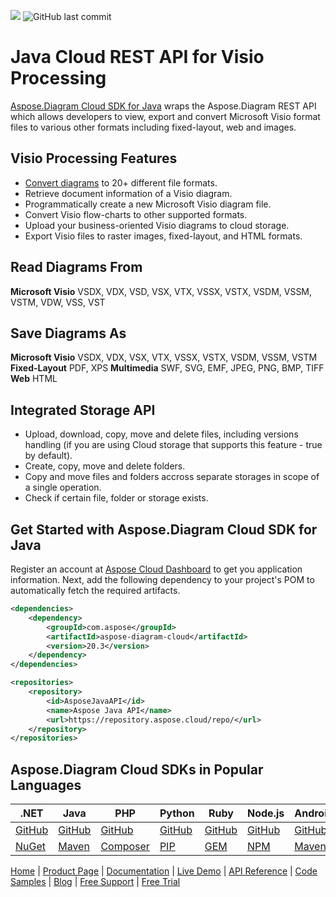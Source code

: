 ![](https://img.shields.io/badge/api-v3.0-lightgrey) ![GitHub last commit](https://img.shields.io/github/last-commit/Aspose-Diagram-Cloud/aspose-diagram-cloud-java)

# Java Cloud REST API for Visio Processing

[Aspose.Diagram Cloud SDK for Java](https://products.aspose.cloud/Diagram/java) wraps the Aspose.Diagram REST API which allows developers to view, export and convert Microsoft Visio format files to various other formats including fixed-layout, web and images.

## Visio Processing Features

- [Convert diagrams](https://docs.aspose.cloud/diagram/convert-diagram-file-to-another-format/) to 20+ different file formats.
- Retrieve document information of a Visio diagram.
- Programmatically create a new Microsoft Visio diagram file.
- Convert Visio flow-charts to other supported formats.
- Upload your business-oriented Visio diagrams to cloud storage.
- Export Visio files to raster images, fixed-layout, and HTML formats.

## Read Diagrams From

**Microsoft Visio** VSDX, VDX, VSD, VSX, VTX, VSSX, VSTX, VSDM, VSSM, VSTM, VDW, VSS, VST

## Save Diagrams As

**Microsoft Visio** VSDX, VDX, VSX, VTX, VSSX, VSTX, VSDM, VSSM, VSTM
**Fixed-Layout** PDF, XPS
**Multimedia** SWF, SVG, EMF, JPEG, PNG, BMP, TIFF
**Web** HTML

## Integrated Storage API

- Upload, download, copy, move and delete files, including versions handling (if you are using Cloud storage that supports this feature - true by default).
- Create, copy, move and delete folders.
- Copy and move files and folders accross separate storages in scope of a single operation.
- Check if certain file, folder or storage exists.

## Get Started with Aspose.Diagram Cloud SDK for Java

Register an account at [Aspose Cloud Dashboard](https://dashboard.aspose.cloud/applications) to get you application information. Next, add the following dependency to your project's POM to automatically fetch the required artifacts.

```xml
<dependencies>
	<dependency>
		<groupId>com.aspose</groupId>
		<artifactId>aspose-diagram-cloud</artifactId>
		<version>20.3</version>
	</dependency>
</dependencies>
```
```xml
<repositories>
	<repository>
		<id>AsposeJavaAPI</id>
		<name>Aspose Java API</name>
		<url>https://repository.aspose.cloud/repo/</url>
	</repository>
</repositories>
```

## Aspose.Diagram Cloud SDKs in Popular Languages

| .NET | Java | PHP | Python | Ruby | Node.js | Android | Perl | Swift |
|---|---|---|---|---|---|---|---|---|
| [GitHub](https://github.com/aspose-diagram-cloud/aspose-diagram-cloud-dotnet) | [GitHub](https://github.com/aspose-diagram-cloud/aspose-diagram-cloud-java) | [GitHub](https://github.com/aspose-diagram-cloud/aspose-diagram-cloud-php) | [GitHub](https://github.com/aspose-diagram-cloud/aspose-diagram-cloud-python) | [GitHub](https://github.com/aspose-diagram-cloud/aspose-diagram-cloud-ruby)  | [GitHub](https://github.com/aspose-diagram-cloud/aspose-diagram-cloud-node) | [GitHub](https://github.com/aspose-diagram-cloud/aspose-diagram-cloud-android) | [GitHub](https://github.com/aspose-diagram-cloud/aspose-diagram-cloud-perl) | [GitHub](https://github.com/aspose-diagram-cloud/aspose-diagram-cloud-swift) |
| [NuGet](https://www.nuget.org/packages/Aspose.Diagram-Cloud/) | [Maven](https://repository.aspose.cloud/webapp/#/artifacts/browse/tree/General/repo/com/aspose/aspose-diagram-cloud) | [Composer](https://packagist.org/packages/aspose/diagram-sdk-php) | [PIP](https://pypi.org/project/asposediagramcloud/) | [GEM](https://rubygems.org/gems/aspose_diagram_cloud)  | [NPM](https://www.npmjs.com/package/asposediagramcloud) | [Maven](https://repository.aspose.cloud/webapp/#/artifacts/browse/tree/General/repo/com/aspose/aspose-diagram-cloud-android) |  [CPAN](https://metacpan.org/release/AsposeDiagramCloud-DiagramApi) | [POD](https://cocoapods.org/pods/AsposeDiagramCloud) |

[Home](https://www.aspose.cloud) | [Product Page](https://products.aspose.cloud/diagram/java) | [Documentation](https://docs.aspose.cloud/diagram/) | [Live Demo](https://products.aspose.app/diagram/family) | [API Reference](https://apireference.aspose.cloud/diagram/) | [Code Samples](https://github.com/aspose-diagram-cloud/aspose-diagram-cloud-java) | [Blog](https://blog.aspose.cloud/category/diagram/) | [Free Support](https://forum.aspose.cloud/c/diagram) | [Free Trial](https://dashboard.aspose.cloud/)
